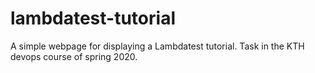 # lambdatest-tutorial
A simple webpage for displaying a Lambdatest tutorial. Task in the KTH devops course of spring 2020.
